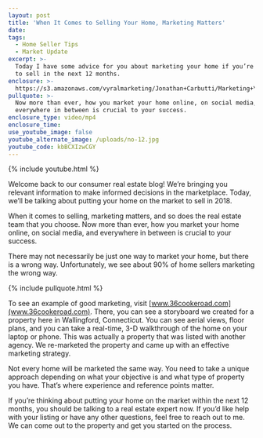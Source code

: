 ```yaml
---
layout: post
title: 'When It Comes to Selling Your Home, Marketing Matters'
date:
tags:
  - Home Seller Tips
  - Market Update
excerpt: >-
  Today I have some advice for you about marketing your home if you’re looking
  to sell in the next 12 months.
enclosure: >-
  https://s3.amazonaws.com/vyralmarketing/Jonathan+Carbutti/Marketing+Your+Home+in+2018.mp4
pullquote: >-
  Now more than ever, how you market your home online, on social media, and
  everywhere in between is crucial to your success.
enclosure_type: video/mp4
enclosure_time:
use_youtube_image: false
youtube_alternate_image: /uploads/no-12.jpg
youtube_code: kbBCXIzwCGY
---
```


{% include youtube.html %}

Welcome back to our consumer real estate blog! We’re bringing you relevant information to make informed decisions in the marketplace. Today, we’ll be talking about putting your home on the market to sell in 2018.

When it comes to selling, marketing matters, and so does the real estate team that you choose. Now more than ever, how you market your home online, on social media, and everywhere in between is crucial to your success.

There may not necessarily be just one way to market your home, but there is a wrong way. Unfortunately, we see about 90% of home sellers marketing the wrong way.

{% include pullquote.html %}

To see an example of good marketing, visit [www.36cookeroad.com](www.36cookeroad.com). There, you can see a storyboard we created for a property here in Wallingford, Connecticut. You can see aerial views, floor plans, and you can take a real-time, 3-D walkthrough of the home on your laptop or phone. This was actually a property that was listed with another agency. We re-marketed the property and came up with an effective marketing strategy.

Not every home will be marketed the same way. You need to take a unique approach depending on what your objective is and what type of property you have. That’s where experience and reference points matter.

If you’re thinking about putting your home on the market within the next 12 months, you should be talking to a real estate expert now. If you’d like help with your listing or have any other questions, feel free to reach out to me. We can come out to the property and get you started on the process.